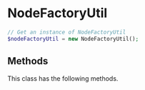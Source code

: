 # NodeFactoryUtil

```php
// Get an instance of NodeFactoryUtil
$nodeFactoryUtil = new NodeFactoryUtil();
```


## Methods
This class has the following methods.

